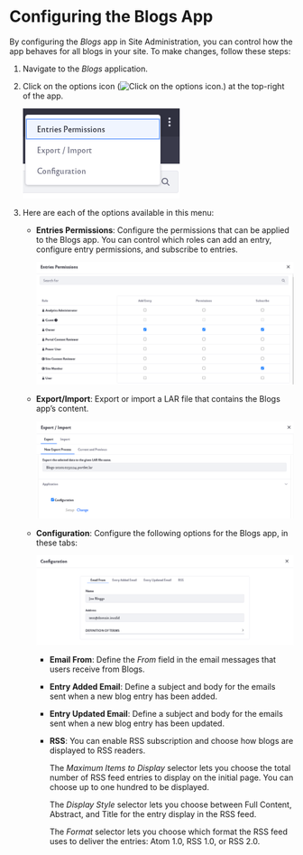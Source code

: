 # Configuring the Blogs App

By configuring the *Blogs* app in Site Administration, you can control how the app behaves for all blogs in your site. To make changes, follow these steps:

1. Navigate to the *Blogs* application.

1. Click on the options icon (![Click on the options icon.](../../images/icon-options.png)) at the top-right of the app.

    ![Click on the options icon to configure.](configuring-the-blogs-app/images/01.png)

1. Here are each of the options available in this menu:

    * **Entries Permissions**: Configure the permissions that can be applied to the Blogs app. You can control which roles can add an entry, configure entry permissions, and subscribe to entries.

        ![Configure the entries permissions here.](configuring-the-blogs-app/images/02.png)

    * **Export/Import**: Export or import a LAR file that contains the Blogs app’s content.

        ![Export or import blog content here.](configuring-the-blogs-app/images/03.png)

    * **Configuration**: Configure the following options for the Blogs app, in these tabs:

        ![Configure blog options here.](configuring-the-blogs-app/images/04.png)

        * **Email From**: Define the *From* field in the email messages that users receive from Blogs.

        * **Entry Added Email**: Define a subject and body for the emails sent when a new blog entry has been added.

        * **Entry Updated Email**: Define a subject and body for the emails sent when a new blog entry has been updated.

        * **RSS**: You can enable RSS subscription and choose how blogs are displayed to RSS readers. 
        
            The *Maximum Items to Display* selector lets you choose the total number of RSS feed entries to display on the initial page. You can choose up to one hundred to be displayed. 
            
            The *Display Style* selector lets you choose between Full Content, Abstract, and Title for the entry display in the RSS feed. 
            
            The *Format* selector lets you choose which format the RSS feed uses to deliver the entries: Atom 1.0, RSS 1.0, or RSS 2.0.